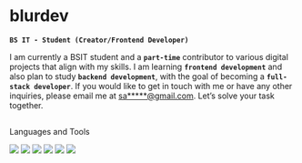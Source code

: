 # blurdev

**`BS IT - Student (Creator/Frontend Developer)`**

I am currently a BSIT student and a **`part-time`** contributor to various digital projects that align with my skills. I am learning **`frontend development`** and also plan to study **`backend development`**, with the goal of becoming a **`full-stack developer`**. If you would like to get in touch with me or have any other inquiries, please email me at <a href ="samson280607@gmail.com">sa*****@gmail.com</a>. Let’s solve your task together.

##
Languages and Tools

<p align="left">
  <img src="https://img.shields.io/badge/-Git-F05032?style=flat&logo=git&logoColor=white" />
  <img src="https://img.shields.io/badge/-MySQL-4479A1?style=flat&logo=mysql&logoColor=white" />
  <img src="https://img.shields.io/badge/-HTML5-E34F26?style=flat&logo=html5&logoColor=white" />
  <img src="https://img.shields.io/badge/-CSS3-1572B6?style=flat&logo=css3&logoColor=white" />
  <img src="https://img.shields.io/badge/-JavaScript-F7DF1E?style=flat&logo=javascript&logoColor=black" />
  <img src="https://img.shields.io/badge/-PHP-777BB4?style=flat&logo=php&logoColor=white" />
</p>
